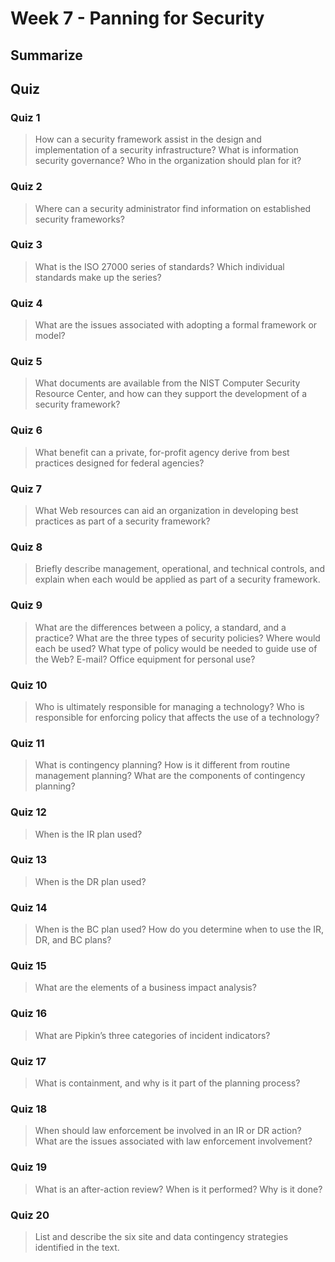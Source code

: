 # Week 7 - Panning for Security


## Summarize


## Quiz

### Quiz 1

> How can a security framework assist in the design and implementation of a security infrastructure? What is information security governance? Who in the organization should plan for it?



### Quiz 2

> Where can a security administrator find information on established security frameworks?



### Quiz 3

> What is the ISO 27000 series of standards? Which individual standards make up the series?



### Quiz 4

> What are the issues associated with adopting a formal framework or model?



### Quiz 5

> What documents are available from the NIST Computer Security Resource Center, and
how can they support the development of a security framework?



### Quiz 6

> What benefit can a private, for-profit agency derive from best practices designed for
federal agencies?



### Quiz 7

> What Web resources can aid an organization in developing best practices as part of a
security framework?



### Quiz 8

> Briefly describe management, operational, and technical controls, and explain when
each would be applied as part of a security framework.



### Quiz 9

> What are the differences between a policy, a standard, and a practice? What are the
three types of security policies? Where would each be used? What type of policy would
be needed to guide use of the Web? E-mail? Office equipment for personal use?



### Quiz 10

> Who is ultimately responsible for managing a technology? Who is responsible for
enforcing policy that affects the use of a technology?



### Quiz 11

> What is contingency planning? How is it different from routine management planning?
What are the components of contingency planning?



### Quiz 12

> When is the IR plan used?



### Quiz 13

> When is the DR plan used?



### Quiz 14

> When is the BC plan used? How do you determine when to use the IR, DR, and BC
plans?



### Quiz 15

> What are the elements of a business impact analysis?



### Quiz 16

> What are Pipkin’s three categories of incident indicators?



### Quiz 17

> What is containment, and why is it part of the planning process?



### Quiz 18

> When should law enforcement be involved in an IR or DR action? What are the issues
associated with law enforcement involvement?



### Quiz 19

> What is an after-action review? When is it performed? Why is it done?



### Quiz 20

> List and describe the six site and data contingency strategies identified in the text.
